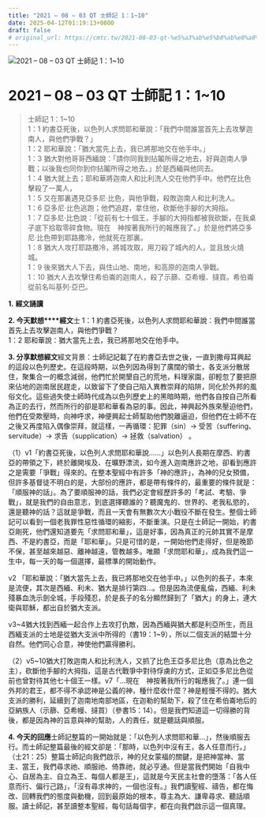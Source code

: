 ```yaml
---
title: "2021 – 08 – 03 QT 士師記 1：1~10"
date: 2025-04-12T01:19:13+0800
draft: false
# original_url: https://cmtc.tw/2021-08-03-qt-%e5%a3%ab%e5%b8%ab%e8%a8%98-1%ef%bc%9a110
---
```


![2021 – 08 – 03 QT 士師記 1：1~10](/images/qt.jpg   "2021 – 08 – 03 QT 士師記 1：1~10")

# 2021 – 08 – 03 QT 士師記 1：1~10

> 士師記 1：1~10  
> 1：1 約書亞死後，以色列人求問耶和華說：「我們中間誰當首先上去攻擊迦南人，與他們爭戰？」  
> 1：2 耶和華說：「猶大當先上去，我已將那地交在他手中。」  
> 1：3 猶大對他哥哥西緬說：「請你同我到拈鬮所得之地去，好與迦南人爭戰；以後我也同你到你拈鬮所得之地去。」於是西緬與他同去。  
> 1：4 猶大就上去；耶和華將迦南人和比利洗人交在他們手中。他們在比色擊殺了一萬人，  
> 1：5 又在那裏遇見亞多尼‧比色，與他爭戰，殺敗迦南人和比利洗人。  
> 1：6 亞多尼‧比色逃跑；他們追趕，拿住他，砍斷他手腳的大拇指。  
> 1：7 亞多尼‧比色說：「從前有七十個王，手腳的大拇指都被我砍斷，在我桌子底下拾取零碎食物。現在　神按著我所行的報應我了。」於是他們將亞多尼‧比色帶到耶路撒冷，他就死在那裏。  
> 1：8 猶大人攻打耶路撒冷，將城攻取，用刀殺了城內的人，並且放火燒城。  
> 1：9 後來猶大人下去，與住山地、南地，和高原的迦南人爭戰。  
> 1：10 猶大人去攻擊住希伯崙的迦南人，殺了示篩、亞希幔、撻買。希伯崙從前名叫基列‧亞巴。

**1.** **經文誦讀**

**2. 今天默想****經文**士 1：1 約書亞死後，以色列人求問耶和華說：我們中間誰當首先上去攻擊迦南人，與他們爭戰？  
1：2 耶和華說：猶大當先上去，我已將那地交在他手中。

**3. 分享默想經文**經文背景：士師記記載了在約書亞去世之後，一直到撒母耳興起的這段以色列歷史。在這段時期，以色列因為得到了廣闊的領士，各支派分散居住，聚集合一的概念減弱，他們忙於開墾自己的荒地，料理家園，卻輕忽了要把原來佔地的迦南居民趕走，以致留下了使自己陷入異教崇拜的陷阱，同化於外邦的風俗文化。這些過失使士師時代成為以色列歷史上的黑暗時期，他們各自按自己所看為正的去行，然而所行的卻是耶和華看為惡的事。因此，神興起外族來壓迫他們，他們在受欺壓時，向神呼求，神便興起士師幫助他們脫離逼迫，但他們在士師不在之後又再度陷入偶像崇拜，就這樣，一再循環：犯罪（sin）→ 受苦（suffering、servitude）→ 求告（supplication）→ 拯救（salvation） 。

（1）v1「約書亞死後，以色列人求問耶和華說……」以色列人長期在摩西、約書亞的帶領之下，終於離開埃及、在曠野漂流，如今進入迦南應許之地，卻看到應許之是需要「爭戰」得來的。在整本聖經中有許多「神的應許」，為神的兒女預備，但許多基督徒不明白的是，大部份的應許，都是帶有條件的，最重要的條件就是：「順服神的話」。為了要順服神的話，我們必定會經歷許多的「考試、考驗、爭戰」，就是我們的自由意志，到底選擇聽誰的？聽魔鬼的、世界的、老我私慾的，還是聽神的話？這就是爭戰，而且一天會有無數次大小戰役不斷在發生。整個士師記可以看到一個老我罪性惡性循環的縮影，不斷重演。只是在士師記一開始，約書亞剛死，他們還知道要先「求問耶和華」，這是好事，因為真正的元帥其實不是摩西、不是約書亞，而是「耶和華」。只是可惜的是，一開始他們走得好，但是晚節不保，甚至越來越惡、離神越遠，管教越多。唯願「求問耶和華」，成為我們這一生中，每一天的每一個選擇，最標準的開始動作。

v2 「耶和華說：「猶大當先上去，我已將那地交在他手中。」以色列的長子，本來是流便，其次是西緬、利未、猶大是排行第四…。但是因為流便亂倫，西緬、利未殘暴血洗示劍全城，手段殘忍，於是長子的名分顯然歸到了「猶大」的身上，連大衛與耶穌，都出自於猶大支派。

v3~4猶大找到西緬一起合作上去攻打仇敵，因為西緬與猶大都是利亞所生，而且西緬支派的士地是從猶大支派中所得的（書19：1~9），所以二個支派的結盟十分自然。他們同心合意，神使他們贏得勝利。

（2）v5~10猶大打敗迦南人和比利洗人，又抓了比色王亞多尼比色（意為比色之主），砍斷他手腳的大拇指，這是古代戰爭中對待俘虜的方式，正如亞多尼比色從前也曾對待其他七十個王一樣。v7「…現在　神按著我所行的報應我了。」連一個外邦的君王，都不得不承認神是公義的神，種什麼收什麼？神是輕慢不得的。猶大支派的勝利，延續到了迦南地南部地區，在迦勒的幫助下，殺了住在希伯崙地后的亞納族人（示篩、亞希幔、撻買）（參書15：14）。但是我們知道這一切得勝的背後，都是因為神的旨意與神的幫助，人的責任，就是聽話與順服。

**4. 今天的回應**士師記整篇的一開始就是：「以色列人求問耶和華…」，然後順服去行。而士師記整篇最後的經文卻是：「那時，以色列中沒有王，各人任意而行。」（士21：25）整篇士師記向我們啟示，神的兒女蒙福的關鍵，是把神當神、當主、當王，我們尋求祂、順服祂、倚靠祂，就必亨通。但是當我們開始「自我中心、自居為主、自立為王、每個人都是王」，這就是今天民主社會的墮落：「各人任意而行、偏行己路」，「沒有尋求神的，一個也沒有。」我們讀聖經、禱告，都在悔改、回轉我們的態度與動機，回到最原始的根本，尊主為大、謙卑尋求、聽話順服。讀士師記，甚至讀整本聖經，每句話每個字，都在向我們啟示這一個真理。